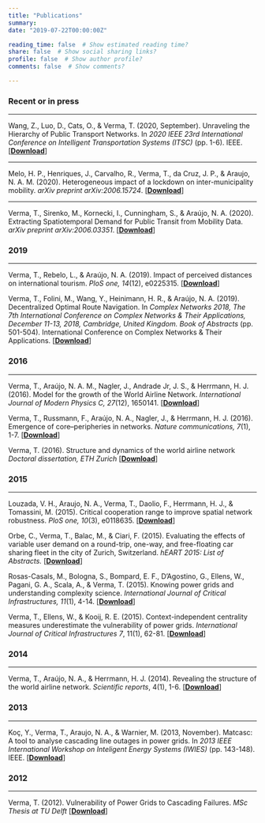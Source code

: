 ```yaml
---
title: "Publications"
summary:
date: "2019-07-22T00:00:00Z"

reading_time: false  # Show estimated reading time?
share: false  # Show social sharing links?
profile: false  # Show author profile?
comments: false  # Show comments?

---
```


### Recent or in press

***
Wang, Z., Luo, D., Cats, O., & Verma, T. (2020, September). Unraveling the Hierarchy of Public Transport Networks. In *2020 IEEE 23rd International Conference on Intelligent Transportation Systems (ITSC)* (pp. 1-6). IEEE.
[<a href="https://ieeexplore.ieee.org/abstract/document/9294342" target="_blank">**Download**</a>]

***
Melo, H. P., Henriques, J., Carvalho, R., Verma, T., da Cruz, J. P., & Araujo, N. A. M. (2020). Heterogeneous impact of a lockdown on inter-municipality mobility. *arXiv preprint arXiv:2006.15724*.
[<a href="https://arxiv.org/abs/2006.15724" target="_blank">**Download**</a>]

***
Verma, T., Sirenko, M., Kornecki, I., Cunningham, S., & Araújo, N. A. (2020). Extracting Spatiotemporal Demand for Public Transit from Mobility Data. *arXiv preprint arXiv:2006.03351*.
[<a href="https://arxiv.org/abs/2006.03351" target="_blank">**Download**</a>]

### 2019

***
Verma, T., Rebelo, L., & Araújo, N. A. (2019). Impact of perceived distances on international tourism. *PloS one, 14*(12), e0225315.
[<a href="https://journals.plos.org/plosone/article?id=10.1371/journal.pone.0225315" target="_blank">**Download**</a>]

Verma, T., Folini, M., Wang, Y., Heinimann, H. R., & Araújo, N. A. (2019). Decentralized Optimal Route Navigation. In *Complex Networks 2018, The 7th International Conference on Complex Networks & Their Applications, December 11-13, 2018, Cambridge, United Kingdom. Book of Abstracts* (pp. 501-504). International Conference on Complex Networks & Their Applications.
[<a href="https://www.research-collection.ethz.ch/bitstream/handle/20.500.11850/314649/1/extended_abstract_final.pdf" target="_blank">**Download**</a>]


### 2016

***
Verma, T., Araújo, N. A. M., Nagler, J., Andrade Jr, J. S., & Herrmann, H. J. (2016). Model for the growth of the World Airline Network. *International Journal of Modern Physics C, 27*(12), 1650141.
[<a href="https://www.worldscientific.com/doi/abs/10.1142/S0129183116501412" target="_blank">**Download**</a>]

Verma, T., Russmann, F., Araújo, N. A., Nagler, J., & Herrmann, H. J. (2016). Emergence of core–peripheries in networks. *Nature communications, 7*(1), 1-7.
[<a href="https://www.nature.com/articles/ncomms10441" target="_blank">**Download**</a>]

Verma, T. (2016). Structure and dynamics of the world airline network *Doctoral dissertation, ETH Zurich*
[<a href="https://www.research-collection.ethz.ch/bitstream/handle/20.500.11850/155408/1/eth-48552-01.pdf" target="_blank">**Download**</a>]


### 2015

***
Louzada, V. H., Araujo, N. A., Verma, T., Daolio, F., Herrmann, H. J., & Tomassini, M. (2015). Critical cooperation range to improve spatial network robustness. *PloS one, 10*(3), e0118635.
[<a href="https://journals.plos.org/plosone/article?id=10.1371/journal.pone.0118635" target="_blank">**Download**</a>]

Orbe, C., Verma, T., Balac, M., & Ciari, F. (2015). Evaluating the effects of variable user demand on a round-trip, one-way, and free-floating car sharing fleet in the city of Zurich, Switzerland. *hEART 2015: List of Abstracts.*
[<a href="https://www.semanticscholar.org/paper/Evaluating-the-effects-of-variable-user-demand-on-a-Orbe-Verma/942748132c173e7d63d4b5a15ab258120d6f80c0?p2df" target="_blank">**Download**</a>]

Rosas-Casals, M., Bologna, S., Bompard, E. F., D’Agostino, G., Ellens, W., Pagani, G. A., Scala, A., & Verma, T. (2015). Knowing power grids and understanding complexity science. *International Journal of Critical Infrastructures, 11*(1), 4-14.
[<a href="https://www.inderscienceonline.com/doi/abs/10.1504/IJCIS.2015.067399" target="_blank">**Download**</a>]

Verma, T., Ellens, W., & Kooij, R. E. (2015). Context-independent centrality measures underestimate the vulnerability of power grids. *International Journal of Critical Infrastructures 7*, 11(1), 62-81.
[<a href="https://www.inderscienceonline.com/doi/abs/10.1504/IJCIS.2015.067398" target="_blank">**Download**</a>]

### 2014

***
Verma, T., Araújo, N. A., & Herrmann, H. J. (2014). Revealing the structure of the world airline network. *Scientific reports*, 4(1), 1-6.
[<a href="https://www.nature.com/articles/srep05638" target="_blank">**Download**</a>]

### 2013

***
Koç, Y., Verma, T., Araujo, N. A., & Warnier, M. (2013, November). Matcasc: A tool to analyse cascading line outages in power grids. In *2013 IEEE International Workshop on Inteligent Energy Systems (IWIES)* (pp. 143-148). IEEE.
[<a href="https://ieeexplore.ieee.org/abstract/document/6698576" target="_blank">**Download**</a>]

### 2012

***
Verma, T. (2012). Vulnerability of Power Grids to Cascading Failures. *MSc Thesis at TU Delft*
[<a href="https://repository.tudelft.nl/islandora/object/uuid:9780faf8-81e0-4f9f-b5c6-6848393be4d1" target="_blank">**Download**</a>]
